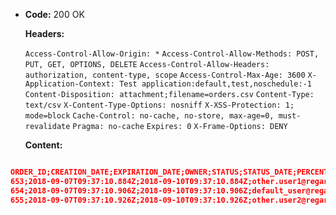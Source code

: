 * **Code:** 200 OK

  **Headers:**

  `Access-Control-Allow-Origin: *`
  `Access-Control-Allow-Methods: POST, PUT, GET, OPTIONS, DELETE`
  `Access-Control-Allow-Headers: authorization, content-type, scope`
  `Access-Control-Max-Age: 3600`
  `X-Application-Context: Test application:default,test,noschedule:-1`
  `Content-Disposition: attachment;filename=orders.csv`
  `Content-Type: text/csv`
  `X-Content-Type-Options: nosniff`
  `X-XSS-Protection: 1; mode=block`
  `Cache-Control: no-cache, no-store, max-age=0, must-revalidate`
  `Pragma: no-cache`
  `Expires: 0`
  `X-Frame-Options: DENY`

  **Content:**

```json

ORDER_ID;CREATION_DATE;EXPIRATION_DATE;OWNER;STATUS;STATUS_DATE;PERCENT_COMPLETE;FILES_IN_ERROR
653;2018-09-07T09:37:10.884Z;2018-09-10T09:37:10.884Z;other.user1@regards.fr;PENDING;2018-09-07T09:37:10.884Z;0;0
654;2018-09-07T09:37:10.906Z;2018-09-10T09:37:10.906Z;default_user@regards.fr;PENDING;2018-09-07T09:37:10.906Z;0;0
655;2018-09-07T09:37:10.926Z;2018-09-10T09:37:10.926Z;other.user2@regards.fr;PENDING;2018-09-07T09:37:10.926Z;0;0

```
